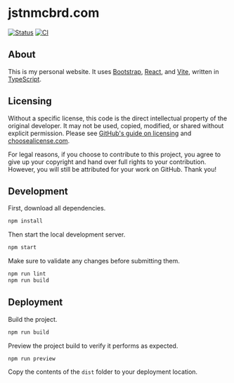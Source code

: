 # jstnmcbrd.com

[![Status](https://img.shields.io/github/actions/workflow/status/JstnMcBrd/jstnmcbrd.com/status.yml?logo=github&label=Status)](https://github.com/JstnMcBrd/jstnmcbrd.com/actions/workflows/status.yml)
[![CI](https://img.shields.io/github/actions/workflow/status/JstnMcBrd/jstnmcbrd.com/ci.yml?logo=github&label=CI)](https://github.com/JstnMcBrd/jstnmcbrd.com/actions/workflows/ci.yml)

## About

This is my personal website. It uses [Bootstrap](https://getbootstrap.com/), [React](https://react.dev/), and [Vite](https://vite.dev/), written in [TypeScript](https://www.typescriptlang.org/).

## Licensing

Without a specific license, this code is the direct intellectual property of the original developer. It may not be used, copied, modified, or shared without explicit permission.
Please see [GitHub's guide on licensing](https://docs.github.com/en/repositories/managing-your-repositorys-settings-and-features/customizing-your-repository/licensing-a-repository) and [choosealicense.com](https://choosealicense.com/no-permission/).

For legal reasons, if you choose to contribute to this project, you agree to give up your copyright and hand over full rights to your contribution. However, you will still be attributed for your work on GitHub. Thank you!

## Development

First, download all dependencies.
```sh
npm install
```

Then start the local development server.
```sh
npm start
```

Make sure to validate any changes before submitting them.
```sh
npm run lint
npm run build
```

## Deployment

Build the project.
```sh
npm run build
```

Preview the project build to verify it performs as expected.
```sh
npm run preview
```

Copy the contents of the `dist` folder to your deployment location.
